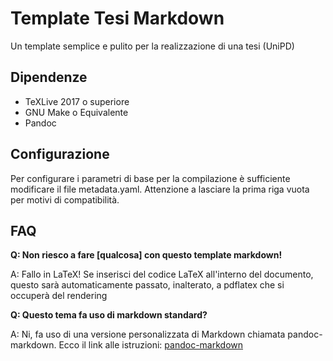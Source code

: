 Template Tesi Markdown
========================

Un template semplice e pulito per la realizzazione di una tesi (UniPD)

Dipendenze
-------------

- TeXLive 2017 o superiore
- GNU Make o Equivalente
- Pandoc

Configurazione
---------------

Per configurare i parametri di base per la compilazione è sufficiente modificare il file metadata.yaml. Attenzione a lasciare la prima riga vuota per motivi di compatibilità.

FAQ
------

**Q: Non riesco a fare [qualcosa] con questo template markdown!**

A: Fallo in LaTeX! Se inserisci del codice LaTeX all'interno del documento, questo sarà automaticamente passato, inalterato, a pdflatex che si occuperà del rendering

**Q: Questo tema fa uso di markdown standard?**

A: Ni, fa uso di una versione personalizzata di Markdown chiamata pandoc-markdown. Ecco il link alle istruzioni: [pandoc-markdown](http://pandoc.org/MANUAL.html#pandocs-markdown)
